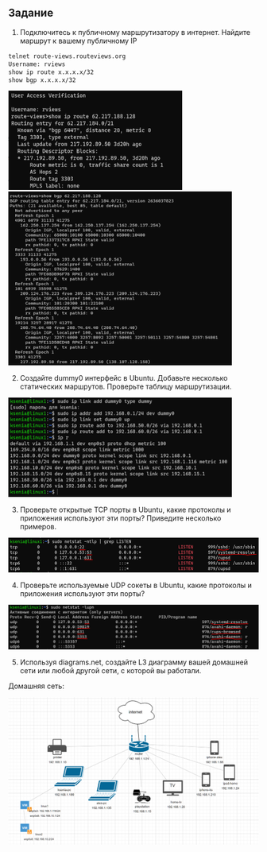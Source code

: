 
## Задание

1. Подключитесь к публичному маршрутизатору в интернет. Найдите маршрут к вашему публичному IP
```
telnet route-views.routeviews.org
Username: rviews
show ip route x.x.x.x/32
show bgp x.x.x.x/32
```

<img alt="img.png" height="200" src="img.png" width="350"/>


<img alt="img_1.png" height="350" src="img_1.png" width="450"/>

2. Создайте dummy0 интерфейс в Ubuntu. Добавьте несколько статических маршрутов. Проверьте таблицу маршрутизации.

<img alt="img_2.png" height="200" src="img_2.png" width="450"/>

3. Проверьте открытые TCP порты в Ubuntu, какие протоколы и приложения используют эти порты? Приведите несколько примеров.

<img alt="img_3.png" height="70" src="img_3.png" width="550"/>

4. Проверьте используемые UDP сокеты в Ubuntu, какие протоколы и приложения используют эти порты?

<img alt="img_4.png" height="90" src="img_4.png" width="550"/>

5. Используя diagrams.net, создайте L3 диаграмму вашей домашней сети или любой другой сети, с которой вы работали. 


Домашняя сеть:

<img alt="img_5.png" src="img_5.png"/>